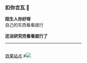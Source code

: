 ### 扣你吉瓦 👋
<b>陌生人你好呀</b><br>
自己的东西看看就行<br>
<br><b>还没研究完看看就行了</b></br>

<hr width="50%" color="green" size="10px" align="center" />
<br>
<a href="https://melodious-syrniki-2d8043.netlify.app">效果站点</a>
#<img src="https://count.getloli.com/get/@fengsaner-biaoqian?theme=1">
<!--
**fengsaner/fengsaner** is a ✨ _special_ ✨ repository because its `README.md` (this file) appears on your GitHub profile.

Here are some ideas to get you started:

- 🔭 I’m currently working on ...
- 🌱 I’m currently learning ...
- 👯 I’m looking to collaborate on ...
- 🤔 I’m looking for help with ...
- 💬 Ask me about ...
- 📫 How to reach me: ...
- 😄 Pronouns: ...
- ⚡ Fun fact: ...
-->
